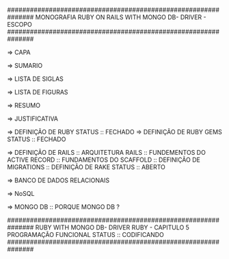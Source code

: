 ###############################################################
    MONOGRAFIA RUBY ON RAILS WITH MONGO DB- DRIVER - ESCOPO
###############################################################

=> CAPA

=> SUMARIO

=> LISTA DE SIGLAS

=> LISTA DE FIGURAS

=> RESUMO

=> JUSTIFICATIVA

=> DEFINIÇÃO DE RUBY
	STATUS :: FECHADO
=> DEFINIÇÃO DE RUBY GEMS
	STATUS :: FECHADO

=> DEFINIÇÃO DE RAILS
	:: ARQUITETURA RAILS
	:: FUNDEMENTOS DO ACTIVE RECORD
	:: FUNDAMENTOS DO SCAFFOLD
	:: DEFINIÇÃO DE MIGRATIONS
	:: DEFINIÇÃO DE RAKE
	STATUS :: ABERTO

=> BANCO DE DADOS RELACIONAIS

=> NoSQL

=> MONGO DB
	:: PORQUE MONGO DB ?

###############################################################
		RUBY WITH MONGO DB- DRIVER
		RUBY - CAPITULO 5 PROGRAMAÇÃO FUNCIONAL
		STATUS :: CODIFICANDO
###############################################################